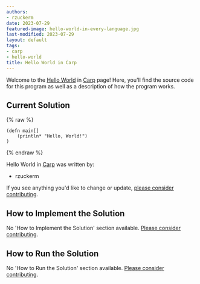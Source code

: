 ```yaml
---
authors:
- rzuckerm
date: 2023-07-29
featured-image: hello-world-in-every-language.jpg
last-modified: 2023-07-29
layout: default
tags:
- carp
- hello-world
title: Hello World in Carp
---
```


Welcome to the [Hello World](https://sampleprograms.io/projects/hello-world) in [Carp](https://sampleprograms.io/languages/carp) page! Here, you'll find the source code for this program as well as a description of how the program works.

## Current Solution

{% raw %}

```carp
(defn main[]
    (println* "Hello, World!")
)

```

{% endraw %}

Hello World in [Carp](https://sampleprograms.io/languages/carp) was written by:

- rzuckerm

If you see anything you'd like to change or update, [please consider contributing](https://github.com/TheRenegadeCoder/sample-programs).

## How to Implement the Solution

No 'How to Implement the Solution' section available. [Please consider contributing](https://github.com/TheRenegadeCoder/sample-programs-website).

## How to Run the Solution

No 'How to Run the Solution' section available. [Please consider contributing](https://github.com/TheRenegadeCoder/sample-programs-website).
